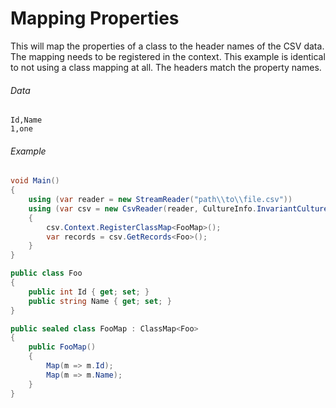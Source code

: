 # Mapping Properties

This will map the properties of a class to the header names of the CSV data. The mapping needs to be registered in the context. This example is identical to not using a class mapping at all. The headers match the property names.

###### Data

```
Id,Name
1,one
```

###### Example

```cs
void Main()
{
	using (var reader = new StreamReader("path\\to\\file.csv"))
	using (var csv = new CsvReader(reader, CultureInfo.InvariantCulture))
	{		
		csv.Context.RegisterClassMap<FooMap>();
		var records = csv.GetRecords<Foo>();
	}
}

public class Foo
{
	public int Id { get; set; }	
	public string Name { get; set; }
}

public sealed class FooMap : ClassMap<Foo>
{
	public FooMap()
	{
		Map(m => m.Id);
		Map(m => m.Name);
	}
}
```

